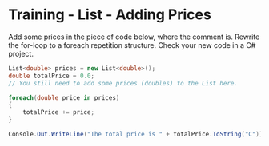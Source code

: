 # Training - List - Adding Prices

Add some prices in the piece of code below, where the comment is. Rewrite the for-loop to a foreach repetition structure. Check your new code in a C# project.

```csharp
List<double> prices = new List<double>(); 
double totalPrice = 0.0; 
// You still need to add some prices (doubles) to the List here. 

foreach(double price in prices) 
{ 
	totalPrice += price; 
} 

Console.Out.WriteLine("The total price is " + totalPrice.ToString("C"));
```